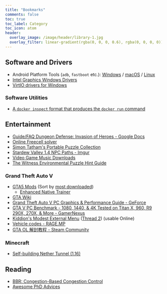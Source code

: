 ```yaml
---
title: "Bookmarks"
comments: false
toc: true
toc_label: Category
toc_icon: atom
header:
  overlay_image: /image/header/library-1.jpg
  overlay_filter: linear-gradient(rgba(0, 0, 0, 0.6), rgba(0, 0, 0, 0))
---
```


## <i class="fas fa-fw fa-save"></i> Software and Drivers

- Android Platform Tools (`adb`, `fastboot` etc.): [Windows](https://dl.google.com/android/repository/platform-tools-latest-windows.zip) / [macOS](https://dl.google.com/android/repository/platform-tools-latest-darwin.zip) / [Linux](https://dl.google.com/android/repository/platform-tools-latest-linux.zip)
- [Intel Graphics Windows Drivers](https://www.intel.com/content/www/us/en/support/articles/000090440/graphics.html)
- [VirtIO drivers for Windows](https://github.com/virtio-win/virtio-win-pkg-scripts)

### <i class="fas fa-fw fa-wrench"></i> Software Utilities

- [A `docker inspect` format that produces the `docker run` command](https://gist.github.com/efrecon/8ce9c75d518b6eb863f667442d7bc679)

## <i class="fas fa-fw fa-gamepad"></i> Entertainment

- [Guide/FAQ Dungeon Defense: Invasion of Heroes - Google Docs](https://docs.google.com/document/d/12FdKgqNX8wS94ORBb7ArmBY_-6KibqoR8iPB9z_ENXA/edit)
- [Online Freecell solver](https://fc-solve.shlomifish.org/js-fc-solve/text/)
- [Simon Tatham's Portable Puzzle Collection](https://www.chiark.greenend.org.uk/~sgtatham/puzzles/)
- [Stardew Valley 1.4 NPC Paths - Imgur](https://imgur.com/a/JlRXGlc)
- [Video Game Music Downloads](https://downloads.khinsider.com/)
- [The Witness Environmental Puzzle Hint Guide](https://4wxf73.axshare.com/)

### Grand Theft Auto V

- [GTA5 Mods](https://www.gta5-mods.com/) (Sort by [most downloaded](https://www.gta5-mods.com/all/tags/featured/most-downloaded))
  - [Enhanced Native Trainer](https://www.gta5-mods.com/scripts/enhanced-native-trainer-zemanez-and-others)
- [GTA Wiki](http://gta.wikia.com/wiki/Main_Page)
- [Grand Theft Auto V PC Graphics & Performance Guide - GeForce](https://www.geforce.com/whats-new/guides/grand-theft-auto-v-pc-graphics-and-performance-guide#grand-theft-auto-v-system-requirements)
- [GTA V PC Benchmark - 1080, 1440, & 4K Tested on Titan X, 960, R9 290X, 270X, & More - GamerNexus](https://www.gamersnexus.net/game-bench/1905-gta-v-pc-fps-benchmark-graphics-cards)
- [Kiddion's Modest External Menu](https://www.unknowncheats.me/forum/grand-theft-auto-v/433685-kiddions-modest-external-menu.html) ([Thread 2](https://www.unknowncheats.me/forum/grand-theft-auto-v/464657-kiddions-modest-external-menu-thread-2-a.html)) (usable Online)
- [Vehicle codes - RAGE.MP](https://wiki.rage.mp/index.php?title=Vehicles)
- [GTA OL 解封教程 - Steam Community](https://steamcommunity.com/sharedfiles/filedetails/?id=2355545564)

### Minecraft

- [Self-building Nether Tunnel (1.16)](https://www.youtube.com/watch?v=jSCMTvSEWnE)

## <i class="fas fa-fw fa-book-open"></i> Reading

- [BBR: Congestion-Based Congestion Control](https://queue.acm.org/detail.cfm?id=3022184)
- [Awesome PhD Advices](https://github.com/pliang279/awesome-phd-advice)
